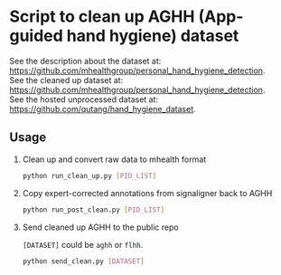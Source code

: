 # Script to clean up AGHH (App-guided hand hygiene) dataset

See the description about the dataset at: https://github.com/mhealthgroup/personal_hand_hygiene_detection.  
See the cleaned up dataset at: https://github.com/mhealthgroup/personal_hand_hygiene_detection.  
See the hosted unprocessed dataset at: https://github.com/qutang/hand_hygiene_dataset.  

## Usage

1. Clean up and convert raw data to mhealth format

    ```bash
    python run_clean_up.py [PID_LIST]
    ```

2. Copy expert-corrected annotations from signaligner back to AGHH

    ```bash
    python run_post_clean.py [PID_LIST]
    ```

3. Send cleaned up AGHH to the public repo

    `[DATASET]` could be `aghh` or `flhh`.

    ```bash
    python send_clean.py [DATASET]
    ```